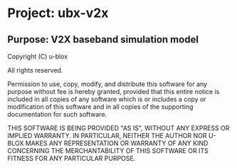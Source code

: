 # Project: ubx-v2x
## Purpose: V2X baseband simulation model

Copyright (C) u-blox

All rights reserved.

Permission to use, copy, modify, and distribute this software for any
purpose without fee is hereby granted, provided that this entire notice
is included in all copies of any software which is or includes a copy
or modification of this software and in all copies of the supporting
documentation for such software.

THIS SOFTWARE IS BEING PROVIDED "AS IS", WITHOUT ANY EXPRESS OR IMPLIED
WARRANTY. IN PARTICULAR, NEITHER THE AUTHOR NOR U-BLOX MAKES ANY
REPRESENTATION OR WARRANTY OF ANY KIND CONCERNING THE MERCHANTABILITY
OF THIS SOFTWARE OR ITS FITNESS FOR ANY PARTICULAR PURPOSE.